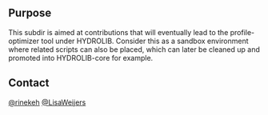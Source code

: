 ## Purpose
This subdir is aimed at contributions that will eventually lead to the
profile-optimizer tool under HYDROLIB.
Consider this as a sandbox environment where related scripts can also
be placed, which can later be cleaned up and promoted into HYDROLIB-core
for example.

## Contact
[@rinekeh]( https://github.com/rinekeh )
[@LisaWeijers]( https://github.com/LisaWeijers )
